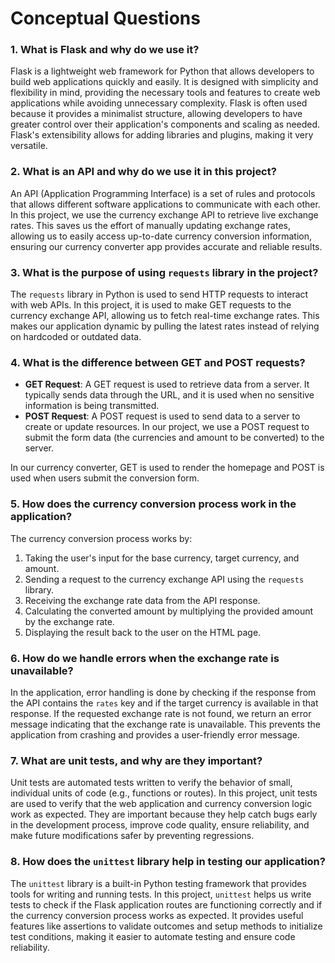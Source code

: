 # Conceptual Questions

### 1. What is Flask and why do we use it?
Flask is a lightweight web framework for Python that allows developers to build web applications quickly and easily. It is designed with simplicity and flexibility in mind, providing the necessary tools and features to create web applications while avoiding unnecessary complexity. Flask is often used because it provides a minimalist structure, allowing developers to have greater control over their application's components and scaling as needed. Flask's extensibility allows for adding libraries and plugins, making it very versatile.

### 2. What is an API and why do we use it in this project?
An API (Application Programming Interface) is a set of rules and protocols that allows different software applications to communicate with each other. In this project, we use the currency exchange API to retrieve live exchange rates. This saves us the effort of manually updating exchange rates, allowing us to easily access up-to-date currency conversion information, ensuring our currency converter app provides accurate and reliable results.

### 3. What is the purpose of using `requests` library in the project?
The `requests` library in Python is used to send HTTP requests to interact with web APIs. In this project, it is used to make GET requests to the currency exchange API, allowing us to fetch real-time exchange rates. This makes our application dynamic by pulling the latest rates instead of relying on hardcoded or outdated data.

### 4. What is the difference between GET and POST requests?
- **GET Request**: A GET request is used to retrieve data from a server. It typically sends data through the URL, and it is used when no sensitive information is being transmitted.
- **POST Request**: A POST request is used to send data to a server to create or update resources. In our project, we use a POST request to submit the form data (the currencies and amount to be converted) to the server.

In our currency converter, GET is used to render the homepage and POST is used when users submit the conversion form.

### 5. How does the currency conversion process work in the application?
The currency conversion process works by:
1. Taking the user's input for the base currency, target currency, and amount.
2. Sending a request to the currency exchange API using the `requests` library.
3. Receiving the exchange rate data from the API response.
4. Calculating the converted amount by multiplying the provided amount by the exchange rate.
5. Displaying the result back to the user on the HTML page.

### 6. How do we handle errors when the exchange rate is unavailable?
In the application, error handling is done by checking if the response from the API contains the `rates` key and if the target currency is available in that response. If the requested exchange rate is not found, we return an error message indicating that the exchange rate is unavailable. This prevents the application from crashing and provides a user-friendly error message.

### 7. What are unit tests, and why are they important?
Unit tests are automated tests written to verify the behavior of small, individual units of code (e.g., functions or routes). In this project, unit tests are used to verify that the web application and currency conversion logic work as expected. They are important because they help catch bugs early in the development process, improve code quality, ensure reliability, and make future modifications safer by preventing regressions.

### 8. How does the `unittest` library help in testing our application?
The `unittest` library is a built-in Python testing framework that provides tools for writing and running tests. In this project, `unittest` helps us write tests to check if the Flask application routes are functioning correctly and if the currency conversion process works as expected. It provides useful features like assertions to validate outcomes and setup methods to initialize test conditions, making it easier to automate testing and ensure code reliability.
